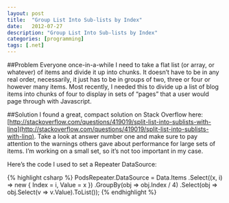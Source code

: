 ```yaml
---
layout: post
title:  "Group List Into Sub-lists by Index"
date:   2012-07-27
description: "Group List Into Sub-lists by Index"
categories: [programming]
tags: [.net]
---
```

##Problem
Everyone once-in-a-while I need to take a flat list (or array, or whatever) of items and divide it up into chunks.  It doesn’t have to be in any real order, necessarily, it just has to be in groups of two, three or four or however many items.  Most recently, I needed this to divide up a list of blog items into chunks of four to display in sets of “pages” that a user would page through with Javascript.

##Solution
I found a great, compact solution on Stack Overflow here: [http://stackoverflow.com/questions/419019/split-list-into-sublists-with-linq](http://stackoverflow.com/questions/419019/split-list-into-sublists-with-linq).  Take a look at answer number one and make sure to pay attention to the warnings others gave about performance for large sets of items.  I’m working on a small set, so it’s not too important in my case.

Here’s the code I used to set a Repeater DataSource:

{% highlight csharp %}
PodsRepeater.DataSource = Data.Items
  .Select((x, i) => new { Index = i, Value = x })
  .GroupBy(obj => obj.Index / 4)
  .Select(obj => obj.Select(v => v.Value).ToList());
{% endhighlight %}
